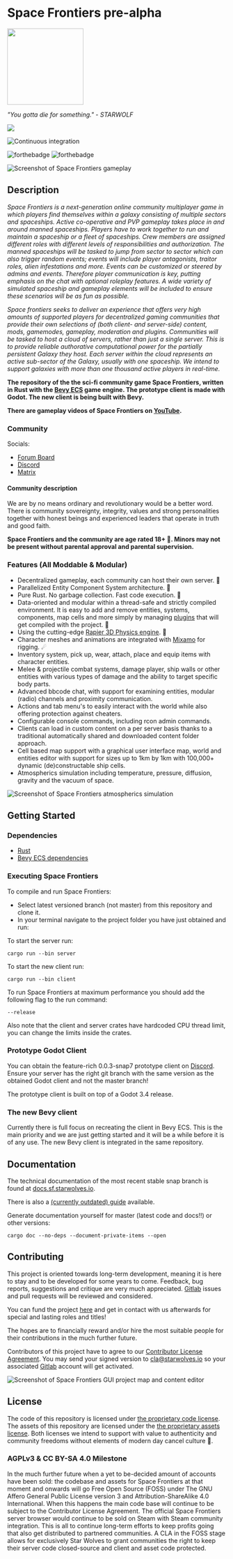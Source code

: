 # Space Frontiers pre-alpha

<img src="/data/project/sflogo.png?raw=true" data-canonical-src="/data/project/sflogo.png?raw=true" width="175" height="175"/>

*"You gotta die for something." - STARWOLF*

<a href="https://discord.gg/yYpMun9CTT">
    <img src="https://img.shields.io/discord/942798229953716274.svg?logo=discord&colorB=7289DA">
</a>

![Continuous integration](https://gitlab.starwolves.io/starwolves/space/badges/master/pipeline.svg)

![forthebadge](https://forthebadge.com/images/badges/made-with-rust.svg) ![forthebadge](https://forthebadge.com/images/badges/powered-by-black-magic.svg)

![Screenshot of Space Frontiers gameplay](/data/project/sfss.png?raw=true)

## Description

*Space Frontiers is a next-generation online community multiplayer game in which players find themselves within a galaxy consisting of multiple sectors and spaceships. Active co-operative and PVP gameplay takes place in and around manned spaceships. Players have to work together to run and maintain a spaceship or a fleet of spaceships. Crew members are assigned different roles with different levels of responsibilities and authorization. The manned spaceships will be tasked to jump from sector to sector which can also trigger random events; events will include player antagonists, traitor roles, alien infestations and more. Events can be customized or steered by admins and events. Therefore player communication is key, putting emphasis on the chat with optional roleplay features. A wide variety of simulated spaceship and gameplay elements will be included to ensure these scenarios will be as fun as possible.*

*Space frontiers seeks to deliver an experience that offers very high amounts of supported players for decentralized gaming communities that provide their own selections of (both client- and server-side) content, mods, gamemodes, gameplay, moderation and plugins. Communities will be tasked to host a cloud of servers, rather than just a single server. This is to provide reliable authorative computational power for the partially persistent Galaxy they host. Each server within the cloud represents an active sub-sector of the Galaxy, usually with one spaceship. We intend to support galaxies with more than one thousand active players in real-time.*

**The repository of the the sci-fi community game Space Frontiers, written in Rust with the [Bevy ECS](https://bevyengine.org/) game engine. The prototype client is made with Godot. The new client is being built with Bevy.**

**There are gameplay videos of Space Frontiers on [YouTube](https://youtu.be/Qa-Y_PxzeiI).**

### Community

Socials:

* [Forum Board](https://starwolves.io)
* [Discord](https://discord.gg/yYpMun9CTT)
* [Matrix](https://matrix.to/#/#space-frontiers:comms.starwolves.io)

#### Community description

We are by no means ordinary and revolutionary would be a better word.
There is community sovereignty, integrity, values and strong personalities together with honest beings and experienced leaders that operate in truth and good faith.

**Space Frontiers and the community are age rated 18+ 🔞. Minors may not be present without parental approval and parental supervision.**

### Features (All Moddable & Modular)

* Decentralized gameplay, each community can host their own server. 👑
* Parallelized Entity Component System architecture. 📡
* Pure Rust. No garbage collection. Fast code execution. 🌟
* Data-oriented and modular within a thread-safe and strictly compiled environment. It is easy to add and remove entities, systems, components, map cells and more simply by managing [plugins](https://bevyengine.org/learn/book/getting-started/plugins/) that will get compiled with the project. 🔭
* Using the cutting-edge [Rapier 3D Physics engine](https://rapier.rs/). 🚀
* Character meshes and animations are integrated with [Mixamo](https://www.mixamo.com/) for rigging. ☄
* Inventory system, pick up, wear, attach, place and equip items with character entities.
* Melee & projectile combat systems, damage player, ship walls or other entities with various types of damage and the ability to target specific body parts.
* Advanced bbcode chat, with support for examining entities, modular (radio) channels and proximity communication.
* Actions and tab menu's to easily interact with the world while also offering protection against cheaters.
* Configurable console commands, including rcon admin commands.
* Clients can load in custom content on a per server basis thanks to a traditional automatically shared and downloaded content folder approach.
* Cell based map support with a graphical user interface map, world and entities editor with support for sizes up to 1km by 1km with 100,000+ dynamic (de)constructable ship cells.
* Atmospherics simulation including temperature, pressure, diffusion, gravity and the vacuum of space.

![Screenshot of Space Frontiers atmospherics simulation](/data/project/sfatmosss.png?raw=true)

## Getting Started

### Dependencies

* [Rust](https://www.rust-lang.org/)
* [Bevy ECS dependencies](https://bevyengine.org/learn/book/getting-started/setup/#install-os-dependencies)
  
### Executing Space Frontiers

To compile and run Space Frontiers:

* Select latest versioned branch (not master) from this repository and clone it.
* In your terminal navigate to the project folder you have just obtained and run:

To start the server run:

```
cargo run --bin server
```

To start the new client run:

```
cargo run --bin client
```

To run Space Frontiers at maximum performance you should add the following flag to the run command:

```
--release
```

Also note that the client and server crates have hardcoded CPU thread limit, you can change the limits inside the crates.

### Prototype Godot Client

You can obtain the feature-rich 0.0.3-snap7 prototype client on [Discord](https://discord.gg/yYpMun9CTT).
Ensure your server has the right git branch with the same version as the obtained Godot client and not the master branch!

The prototype client is built on top of a Godot 3.4 release.

### The new Bevy client

Currently there is full focus on recreating the client in Bevy ECS. This is the main priority and we are just getting started and it will be a while before it is of any use. The new Bevy client is integrated in the same repository.

## Documentation

The technical documentation of the most recent stable snap branch is found at [docs.sf.starwolves.io](https://docs.sf.starwolves.io).

There is also a [(currently outdated) guide](https://guide.docs.sf.starwolves.io) available.

Generate documentation yourself for master (latest code and docs!!) or other versions:

```
cargo doc --no-deps --document-private-items --open
```

## Contributing

This project is oriented towards long-term development, meaning it is here to stay and to be developed for some years to come.
Feedback, bug reports, suggestions and critique are very much appreciated. [Gitlab](https://gitlab.starwolves.io/starwolves/space) issues and pull requests will be reviewed and considered.

You can fund the project [here](https://github.com/sponsors/starwolfy/) and get in contact with us afterwards for special and lasting roles and titles!

The hopes are to financially reward and/or hire the most suitable people for their contributions in the much further future.

Contributors of this project have to agree to our [Contributor License Agreement](https://gitlab.starwolves.io/starwolves/contributor-license-agreement). You may send your signed version to cla@starwolves.io so your associated [Gitlab](https://gitlab.starwolves.io/) account will get activated.

![Screenshot of Space Frontiers GUI project map and content editor](/data/project/sfeditorss.png?raw=true)

## License

The code of this repository is licensed under [the proprietary code license](https://gitlab.starwolves.io/starwolves/space/-/blob/master/LICENSE). The assets of this repository are licensed under the [the proprietary assets license](https://gitlab.starwolves.io/starwolves/space/-/blob/master/LICENSE_ASSETS). Both licenses we intend to support with value to authenticity and community freedoms without elements of modern day cancel culture 👑.

### AGPLv3 & CC BY-SA 4.0 Milestone

In the much further future when a yet to be-decided amount of accounts have been sold: the codebase and assets for Space Frontiers at that moment and onwards will go Free Open Source (FOSS) under The GNU Affero General Public License version 3 and Attribution-ShareAlike 4.0 International. When this happens the main code base will continue to be subject to the Contributor License Agreement. The official Space Frontiers server browser would continue to be sold on Steam with Steam community integration. This is all to continue long-term efforts to keep profits going that also get distributed to partnered communities. A CLA in the FOSS stage allows for exclusively Star Wolves to grant communities the right to keep their server code closed-source and client and asset code protected.

